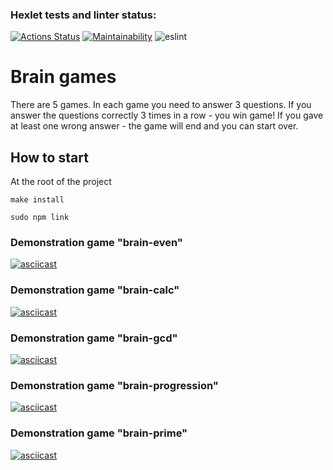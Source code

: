### Hexlet tests and linter status:
[![Actions Status](https://github.com/zakharovdm/frontend-project-lvl1/workflows/hexlet-check/badge.svg)](https://github.com/zakharovdm/frontend-project-lvl1/actions)
[![Maintainability](https://api.codeclimate.com/v1/badges/a99a88d28ad37a79dbf6/maintainability)](https://codeclimate.com/github/codeclimate/codeclimate/maintainability)
![eslint](https://github.com/zakharovdm/frontend-project-lvl1/actions/workflows/eslint-check.yml/badge.svg)

# Brain games

There are 5 games. In each game you need to answer 3 questions.
If you answer the questions correctly 3 times in a row - you win game!
If you gave at least one wrong answer - the game will end and you can start over.

## How to start

 At the root of the project
```
make install
```
``` 
sudo npm link 
```

### Demonstration game "brain-even"

[![asciicast](https://asciinema.org/a/u2GB2jS9G9ax083GByA58qYFL.svg)](https://asciinema.org/a/u2GB2jS9G9ax083GByA58qYFL)

### Demonstration game "brain-calc"

[![asciicast](https://asciinema.org/a/veCoiTnCsUFgTozUp1RyM4wZQ.svg)](https://asciinema.org/a/veCoiTnCsUFgTozUp1RyM4wZQ)

### Demonstration game "brain-gcd"

[![asciicast](https://asciinema.org/a/znyIhrs5sB99p7p37mZuFz5hU.svg)](https://asciinema.org/a/znyIhrs5sB99p7p37mZuFz5hU)

### Demonstration game "brain-progression"

[![asciicast](https://asciinema.org/a/sC7R2OyeiIP0Rz9sd1vGUFla0.svg)](https://asciinema.org/a/sC7R2OyeiIP0Rz9sd1vGUFla0)

### Demonstration game "brain-prime"

[![asciicast](https://asciinema.org/a/0FjfnzJxStIjGwg6fXOh8R1df.svg)](https://asciinema.org/a/0FjfnzJxStIjGwg6fXOh8R1df)